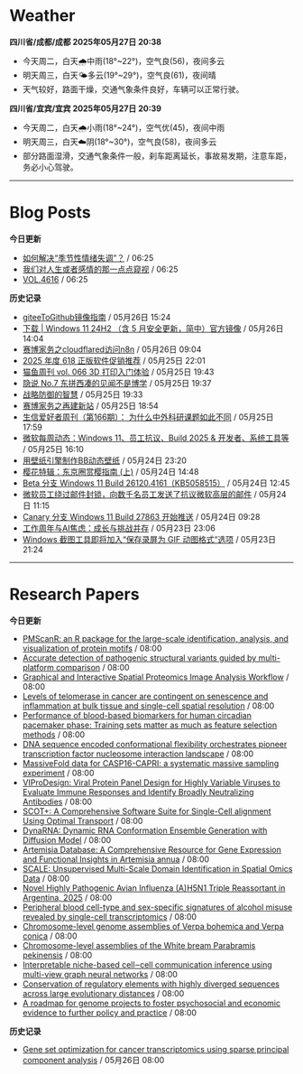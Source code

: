 # Weather
<!--qweather:start-->
**四川省/成都/成都 2025年05月27日 20:38**
- 今天周二，白天🌧️中雨(18°~22°)，空气良(56)，夜间多云
- 明天周三，白天🌤️多云(19°~29°)，空气良(61)，夜间晴
- 天气较好，路面干燥，交通气象条件良好，车辆可以正常行驶。

**四川省/宜宾/宜宾 2025年05月27日 20:39**
- 今天周二，白天🌧️小雨(18°~24°)，空气优(45)，夜间中雨
- 明天周三，白天☁️阴(18°~30°)，空气良(58)，夜间多云
- 部分路面湿滑，交通气象条件一般，刹车距离延长，事故易发期，注意车距，务必小心驾驶。
<!--qweather:end-->
---
# Blog Posts
<!--rss-blogs:start-->
**今日更新**
- [如何解决“季节性情绪失调”？](http://m.wufazhuce.com/question/4375) / 06:25
- [我们对人生或者感情的那一点点窥视](http://m.wufazhuce.com/article/6809) / 06:25
- [VOL.4616](http://m.wufazhuce.com/one/4763) / 06:25

**历史记录**
- [giteeToGithub镜像指南](https://hp-l.github.io/2025/05/26/152454/) / 05月26日 15:24
- [下载 | Windows 11 24H2 （含 5 月安全更新，简中）官方镜像](https://windiscover.com/posts/windows-11-24h2-with-may-2025-update-iso.html) / 05月26日 14:04
- [赛博家务之cloudflared访问n8n](https://blog.pursuitus.com/cloudflaredandn8n.html) / 05月26日 09:04
- [2025 年度 618 正版软件促销推荐](https://windiscover.com/posts/618-2025-geniune-apps-deals.html) / 05月25日 22:01
- [猫鱼周刊 vol. 066 3D 打印入门体验](https://ameow.xyz/archives/weekly-066) / 05月25日 19:43
- [隐说 No.7 东拼西凑的见闻不是博学](https://wangyurui.com/posts/yin-shuo-no-7-dong-pin-xi-cou-bu-shi-bo-xue-cfd29bad) / 05月25日 19:37
- [战略防御的智慧](https://wangyurui.com/posts/zai-du-mao-xuan-zhong-guo-ge-ming-zhan-zheng-de-d4d1c3b9) / 05月25日 19:33
- [赛博家务之再建新站](https://blog.pursuitus.com/cyber-home-building-a-new-station.html) / 05月25日 18:54
- [生信爱好者周刊（第166期）： 为什么中外科研课题如此不同](https://openbiox.github.io/weekly/issue-166/) / 05月25日 17:59
- [微软每周动态：Windows 11、员工抗议、Build 2025 & 开发者、系统工具等](https://windiscover.com/posts/microsoft-weekly-may-19-to-may-25.html) / 05月25日 16:10
- [用壁纸引擎制作BB动态壁纸](https://www.wordpace.com/creating-wallpapers-with-wallpaper-engine/) / 05月24日 23:20
- [樱花特辑：东京圈赏樱指南 (上)](https://song.al/sakura_1) / 05月24日 14:48
- [Beta 分支 Windows 11 Build 26120.4161（KB5058515）](https://windiscover.com/posts/windows-11-build-26120-kb5058515.html) / 05月24日 12:45
- [微软员工绕过邮件封锁，向数千名员工发送了抗议微软高层的邮件](https://windiscover.com/posts/microsoft-employee-bypasses-the-email-block.html) / 05月24日 11:15
- [Canary 分支 Windows 11 Build 27863 开始推送](https://windiscover.com/posts/windows-11-build-27863.html) / 05月24日 09:28
- [工作周年与AI焦虑：成长与挑战并存](https://innei.in/notes/192) / 05月23日 23:06
- [Windows 截图工具即将加入“保存录屏为 GIF 动图格式“选项](https://windiscover.com/posts/snipping-tool-to-add-save-screen-recordings-as-gif-option.html) / 05月23日 21:24
<!--rss-blogs:end-->
---
# Research Papers
<!--rss-papers:start-->
**今日更新**
- [PMScanR: an R package for the large-scale identification, analysis, and visualization of protein motifs](https://www.biorxiv.org/content/10.1101/2025.05.23.655703v1?rss=1) / 08:00
- [Accurate detection of pathogenic structural variants guided by multi-platform comparison](https://www.biorxiv.org/content/10.1101/2025.05.21.655285v1?rss=1) / 08:00
- [Graphical and Interactive Spatial Proteomics Image Analysis Workflow](https://www.biorxiv.org/content/10.1101/2025.05.23.655879v1?rss=1) / 08:00
- [Levels of telomerase in cancer are contingent on senescence and inflammation at bulk tissue and single-cell spatial resolution](https://www.biorxiv.org/content/10.1101/2025.05.21.655338v1?rss=1) / 08:00
- [Performance of blood-based biomarkers for human circadian pacemaker phase: Training sets matter as much as feature selection methods](https://www.biorxiv.org/content/10.1101/2025.05.21.655317v1?rss=1) / 08:00
- [DNA sequence encoded conformational flexibility orchestrates pioneer transcription factor nucleosome interaction landscape](https://www.biorxiv.org/content/10.1101/2025.05.21.655105v1?rss=1) / 08:00
- [MassiveFold data for CASP16-CAPRI: a systematic massive sampling experiment](https://www.biorxiv.org/content/10.1101/2025.05.26.653955v1?rss=1) / 08:00
- [VIProDesign: Viral Protein Panel Design for Highly Variable Viruses to Evaluate Immune Responses and Identify Broadly Neutralizing Antibodies](https://www.biorxiv.org/content/10.1101/2025.05.21.654924v1?rss=1) / 08:00
- [SCOT+: A Comprehensive Software Suite for Single-Cell alignment Using Optimal Transport](https://www.biorxiv.org/content/10.1101/2025.05.21.655322v1?rss=1) / 08:00
- [DynaRNA: Dynamic RNA Conformation Ensemble Generation with Diffusion Model](https://www.biorxiv.org/content/10.1101/2025.05.22.655453v1?rss=1) / 08:00
- [Artemisia Database: A Comprehensive Resource for Gene Expression and Functional Insights in Artemisia annua](https://www.biorxiv.org/content/10.1101/2025.05.21.655314v1?rss=1) / 08:00
- [SCALE: Unsupervised Multi-Scale Domain Identification in Spatial Omics Data](https://www.biorxiv.org/content/10.1101/2025.05.21.653987v1?rss=1) / 08:00
- [Novel Highly Pathogenic Avian Influenza (A)H5N1 Triple Reassortant in Argentina, 2025](https://www.biorxiv.org/content/10.1101/2025.05.23.655175v1?rss=1) / 08:00
- [Peripheral blood cell-type and sex-specific signatures of alcohol misuse revealed by single-cell transcriptomics](https://www.biorxiv.org/content/10.1101/2025.05.21.655347v1?rss=1) / 08:00
- [Chromosome-level genome assemblies of Verpa bohemica and Verpa conica](https://www.nature.com/articles/s41597-025-05224-0) / 08:00
- [Chromosome-level assemblies of the White bream Parabramis pekinensis](https://www.nature.com/articles/s41597-025-04821-3) / 08:00
- [Interpretable niche-based cell‒cell communication inference using multi-view graph neural networks](https://www.nature.com/articles/s43588-025-00809-6) / 08:00
- [Conservation of regulatory elements with highly diverged sequences across large evolutionary distances](https://www.nature.com/articles/s41588-025-02202-5) / 08:00
- [A roadmap for genome projects to foster psychosocial and economic evidence to further policy and practice](https://www.nature.com/articles/s43856-025-00917-4) / 08:00

**历史记录**
- [Gene set optimization for cancer transcriptomics using sparse principal component analysis](https://www.biorxiv.org/content/10.1101/2025.05.21.655279v1?rss=1) / 05月26日 08:00
<!--rss-papers:end-->

